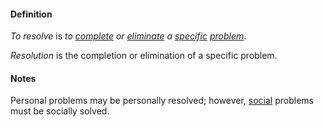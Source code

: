 #### Definition

*To resolve* is *to [complete](https://github.com/gcassel/Modular-Organization-Terminology/blob/master/terms/complete.md) or [eliminate](https://github.com/gcassel/Modular-Organization-Terminology/blob/master/terms/eliminate.md) a [specific](https://github.com/gcassel/Modular-Organization-Terminology/blob/master/terms/specific.md) [problem](https://github.com/gcassel/Modular-Organization-Terminology/blob/master/terms/problem.md)*.

*Resolution* is the completion or elimination of a specific problem.

#### Notes

Personal problems may be personally resolved; however, [social](https://github.com/gcassel/Modular-Organization-Terminology/blob/master/terms/social.md) problems must be socially solved.
